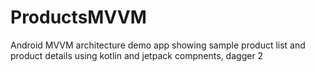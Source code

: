# ProductsMVVM
Android MVVM architecture demo app showing sample product list and product details using kotlin and jetpack compnents, dagger 2
